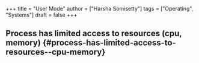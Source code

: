 +++
title = "User Mode"
author = ["Harsha Somisetty"]
tags = ["Operating", "Systems"]
draft = false
+++

## Process has limited access to resources (cpu, memory) {#process-has-limited-access-to-resources--cpu-memory}
